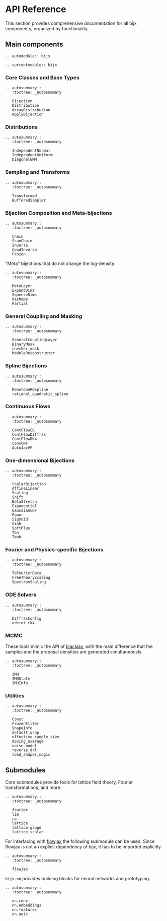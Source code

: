 # API Reference

This section provides comprehensive documentation for all bijx components, organized by functionality.

## Main components

```{eval-rst}
.. automodule:: bijx

.. currentmodule:: bijx
```

### Core Classes and Base Types
```{eval-rst}
.. autosummary::
   :toctree: _autosummary

   Bijection
   Distribution
   ArrayDistribution
   ApplyBijection
```

### Distributions
```{eval-rst}
.. autosummary::
   :toctree: _autosummary

   IndependentNormal
   IndependentUniform
   DiagonalGMM
```

### Sampling and Transforms
```{eval-rst}
.. autosummary::
   :toctree: _autosummary

   Transformed
   BufferedSampler
```

### Bijection Composition and Meta-bijections
```{eval-rst}
.. autosummary::
   :toctree: _autosummary

   Chain
   ScanChain
   Inverse
   CondInverse
   Frozen
```

"Meta" bijections that do not change the log-density.

```{eval-rst}
.. autosummary::
   :toctree: _autosummary

   MetaLayer
   ExpandDims
   SqueezeDims
   Reshape
   Partial
```

### General Coupling and Masking
```{eval-rst}
.. autosummary::
   :toctree: _autosummary

   GeneralCouplingLayer
   BinaryMask
   checker_mask
   ModuleReconstructor
```

### Spline Bijections
```{eval-rst}
.. autosummary::
   :toctree: _autosummary

   MonotoneRQSpline
   rational_quadratic_spline
```

### Continuous Flows
```{eval-rst}
.. autosummary::
   :toctree: _autosummary

   ContFlowCG
   ContFlowDiffrax
   ContFlowRK4
   ConvCNF
   AutoJacVF
```

### One-dimensional Bijections
```{eval-rst}
.. autosummary::
   :toctree: _autosummary

   ScalarBijection
   AffineLinear
   Scaling
   Shift
   BetaStretch
   Exponential
   GaussianCDF
   Power
   Sigmoid
   Sinh
   SoftPlus
   Tan
   Tanh
```

### Fourier and Physics-specific Bijections
```{eval-rst}
.. autosummary::
   :toctree: _autosummary

   ToFourierData
   FreeTheoryScaling
   SpectrumScaling
```

### ODE Solvers
```{eval-rst}
.. autosummary::
   :toctree: _autosummary

   DiffraxConfig
   odeint_rk4
```

### MCMC

These tools mimic the API of [blackjax](https://blackjax-devs.github.io/blackjax/),
with the main difference that the samples and the proposal densities are generated simultaneously.

```{eval-rst}
.. autosummary::
   :toctree: _autosummary

   IMH
   IMHState
   IMHInfo
```

### Utilities
```{eval-rst}
.. autosummary::
   :toctree: _autosummary

   Const
   FrozenFilter
   ShapeInfo
   default_wrap
   effective_sample_size
   moving_average
   noise_model
   reverse_dkl
   load_shapes_magic
```

## Submodules

Core submodules provide tools for lattice field theory, Fourier transformations, and more.

```{eval-rst}
.. autosummary::
   :toctree: _autosummary

   fourier
   lie
   cg
   lattice
   lattice.gauge
   lattice.scalar
```

For interfacing with [flowjax](https://github.com/danielward27/flowjax),the following submodule can be used.
Since flowjax is not an explicit dependency of bijx, it has to be imported explicitly.

```{eval-rst}
.. autosummary::
   :toctree: _autosummary

   flowjax
```

`bijx.nn` provides building blocks for neural networks and prototyping.

```{eval-rst}
.. autosummary::
   :toctree: _autosummary

   nn.conv
   nn.embeddings
   nn.features
   nn.nets
```
